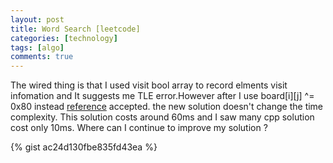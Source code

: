 ```yaml
---
layout: post
title: Word Search [leetcode]
categories: [technology]
tags: [algo]
comments: true
---
```

The wired thing is that I used visit bool array to record elments visit infomation and It suggests me TLE error.However after I use board[i][j] ^= 0x80 instead [reference](https://oj.leetcode.com/discuss/22848/why-my-solution-with-dfs-is-tle) accepted. the new solution doesn't change the time complexity. This solution costs around 60ms and I saw many cpp solution cost only  10ms. Where can I continue to improve my solution ?

{% gist ac24d130fbe835fd43ea %}

